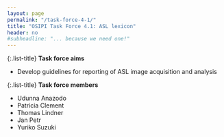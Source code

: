 ```yaml
---
layout: page
permalink: "/task-force-4-1/"
title: "OSIPI Task Force 4.1: ASL lexicon"
header: no
#subheadline: "... because we need one!"
---
```


{:.list-title}
**Task force aims**

- Develop guidelines for reporting of ASL image acquisition and analysis

{:.list-title}
**Task force members**

- Udunna Anazodo
- Patricia Clement
- Thomas Lindner
- Jan Petr
- Yuriko Suzuki


